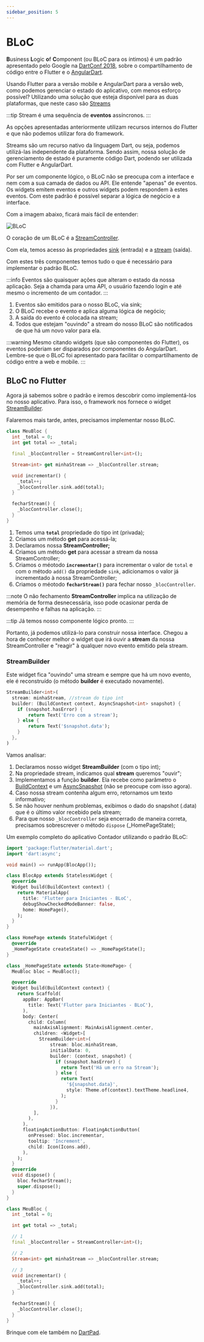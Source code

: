```yaml
---
sidebar_position: 5
---
```


# BLoC

**B**usiness **L**ogic **o**f **C**omponent \(ou BLoC para os íntimos\) é um padrão apresentado pelo Google na [DartConf 2018](https://www.youtube.com/watch?v=PLHln7wHgPE), sobre o compartilhamento de código entre o Flutter e o [AngularDart](https://angulardart.dev).

Usando Flutter para a versão mobile e AngularDart para a versão web, como podemos gerenciar o estado do aplicativo, com menos esforço possível? Utilizando uma solução que esteja disponível para as duas plataformas, que neste caso são [Streams](https://dart.dev/tutorials/language/streams)

:::tip
Stream é uma sequência de **eventos** assíncronos.
:::

As opções apresentadas anteriormente utilizam recursos internos do Flutter e que não podemos utilizar fora do framework.

Streams são um recurso nativo da linguagem Dart, ou seja, podemos utilizá-las independente da plataforma. Sendo assim, nossa solução de gerenciamento de estado é puramente código Dart, podendo ser utilizada com Flutter e AngularDart.

Por ser um componente lógico, o BLoC não se preocupa com a interface e nem com a sua camada de dados ou API. Ele entende "apenas" de eventos. Os widgets emitem eventos e outros widgets podem respondem à estes eventos. Com este padrão é possível separar a lógica de negócio e a interface.

Com a imagem abaixo, ficará mais fácil de entender:

![BLoC](/img/bloc.png)

O coração de um BLoC é a [StreamController](https://api.dart.dev/stable/2.4.1/dart-async/StreamController-class.html).

Com ela, temos acesso às propriedades [sink](https://api.dart.dev/stable/2.4.1/dart-async/StreamController/sink.html) \(entrada\) e a [stream](https://api.dart.dev/stable/2.4.1/dart-async/StreamController/stream.html) \(saída\).

Com estes três componentes temos tudo o que é necessário para implementar o padrão BLoC.

:::info
Eventos são quaisquer ações que alteram o estado da nossa aplicação. Seja a chamda para uma API, o usuário fazendo login e até mesmo o incremento de um contador.
:::

1. Eventos são emitidos para o nosso BLoC, via sink;
2. O BLoC recebe o evento e aplica alguma lógica de negócio;
3. A saída do evento é colocada na stream;
4. Todos que estejam "ouvindo" a stream do nosso BLoC são notificados de que há um novo valor para ela.

:::warning
Mesmo citando widgets \(que são componentes do Flutter\), os eventos poderiam ser disparados por componentes do AngularDart. Lembre-se que o BLoC foi apresentado para facilitar o compartilhamento de código entre a web e mobile.
:::

## BLoC no Flutter

Agora já sabemos sobre o padrão e iremos descobrir como implementá-los no nosso aplicativo. Para isso, o framework nos fornece o widget [StreamBuilder](https://api.flutter.dev/flutter/widgets/StreamBuilder-class.html).

Falaremos mais tarde, antes, precisamos implementar nosso BLoC.

```dart
class MeuBloc {
  int _total = 0;
  int get total => _total;

  final _blocController = StreamController<int>();

  Stream<int> get minhaStream => _blocController.stream;

  void incrementar() {
    _total++;
    _blocController.sink.add(total);
  }

  fecharStream() {
    _blocController.close();
  }
}
```

1. Temos uma **`total`** propriedade do tipo int \(privada\);
2. Criamos um método **get** para acessá-la;
3. Declaramos nossa **StreamController;**
4. Criamos um método **get** para acessar a stream da nossa StreamController;
5. Criamos o méotodo **`incrementar()`** para incrementar o valor de `total` e com o método `add()` da propriedade `sink`, adicionamos o valor já incrementado à nossa StreamController;
6. Criamos o méotodo **`fecharStream()`** para fechar nosso `_blocController`.

:::note
O não fechamento **StreamController** implica na utilização de memória de forma desnecessária, isso pode ocasionar perda de desempenho e falhas na aplicação.
:::

:::tip
Já temos nosso componente lógico pronto.
:::

Portanto, já podemos utilizá-lo para construir nossa interface. Chegou a hora de conhecer melhor o widget que irá ouvir a **stream** da nossa StreamController e "reagir" à qualquer novo evento emitido pela stream.

### StreamBuilder

Este widget fica "ouvindo" uma stream e sempre que há um novo evento, ele é reconstruído \(o método **builder** é executado novamente\).

```dart
StreamBuilder<int>(
  stream: minhaStream, //stream do tipo int
  builder: (BuildContext context, AsyncSnapshot<int> snapshot) {
    if (snapshot.hasError) {
        return Text('Erro com a stream');
    } else {
        return Text('$snapshot.data');    
    }
  },
)
```

Vamos analisar:

1. Declaramos nosso widget **StreamBuilder** \(com o tipo int\);
2. Na propriedade stream, indicamos qual **stream** queremos "ouvir";
3. Implementamos a função **builder**. Ela recebe como parâmetro o [BuildContext](https://api.flutter.dev/flutter/widgets/BuildContext-class.html) e um [AsyncSnapshot](https://api.flutter.dev/flutter/widgets/AsyncSnapshot-class.html) \(não se preocupe com isso agora\).
4. Caso nossa stream contenha algum erro, retornamos um texto informativo;
5. Se não houver nenhum problemas, exibimos o dado do snapshot \(.data\) que é o último valor recebido pela stream;
6. Para que nosso `_blocController` seja encerrado de maneira correta, precisamos sobrescrever o método `dispose` \(\_HomePageState\);

Um exemplo completo do aplicativo Contador utilizando o padrão BLoC:

```dart
import 'package:flutter/material.dart';
import 'dart:async';

void main() => runApp(BlocApp());

class BlocApp extends StatelessWidget {
  @override
  Widget build(BuildContext context) {
    return MaterialApp(
      title: 'Flutter para Iniciantes - BLoC',
      debugShowCheckedModeBanner: false,
      home: HomePage(),
    );
  }
}

class HomePage extends StatefulWidget {
  @override
  _HomePageState createState() => _HomePageState();
}

class _HomePageState extends State<HomePage> {
  MeuBloc bloc = MeuBloc();

  @override
  Widget build(BuildContext context) {
    return Scaffold(
      appBar: AppBar(
        title: Text('Flutter para Iniciantes - BLoC'),
      ),
      body: Center(
        child: Column(
          mainAxisAlignment: MainAxisAlignment.center,
          children: <Widget>[
            StreamBuilder<int>(
                stream: bloc.minhaStream,
                initialData: 0,
                builder: (context, snapshot) {
                  if (snapshot.hasError) {
                    return Text('Há um erro na Stream');
                  } else {
                    return Text(
                      '${snapshot.data}',
                      style: Theme.of(context).textTheme.headline4,
                    );
                  }
                }),
          ],
        ),
      ),
      floatingActionButton: FloatingActionButton(
        onPressed: bloc.incrementar,
        tooltip: 'Increment',
        child: Icon(Icons.add),
      ),
    );
  }
  @override
  void dispose() {
    bloc.fecharStream();
    super.dispose();
  }
}

class MeuBloc {
  int _total = 0;

  int get total => _total;

  // 1
  final _blocController = StreamController<int>();

  // 2
  Stream<int> get minhaStream => _blocController.stream;

  // 3
  void incrementar() {
    _total++;
    _blocController.sink.add(total);
  }

  fecharStream() {
    _blocController.close();
  }
}
```

Brinque com ele também no [DartPad](https://dartpad.dev/b6409e10de32b280b8938aa75364fa7b).
